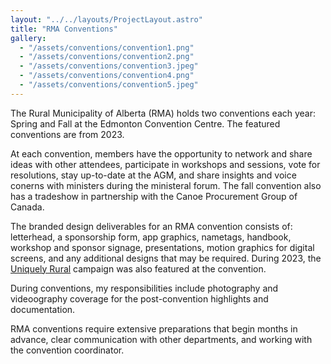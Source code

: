 ```yaml
---
layout: "../../layouts/ProjectLayout.astro"
title: "RMA Conventions"
gallery:
  - "/assets/conventions/convention1.png"
  - "/assets/conventions/convention2.png"
  - "/assets/conventions/convention3.jpeg"
  - "/assets/conventions/convention4.png"
  - "/assets/conventions/convention5.jpeg"
---
```


The Rural Municipality of Alberta (RMA) holds two conventions each year: Spring and Fall at the Edmonton Convention Centre. The featured conventions are from 2023.

At each convention, members have the opportunity to network and share ideas with other attendees, participate in workshops and sessions, vote for resolutions, stay up-to-date at the AGM, and share insights and voice conerns with ministers during the ministeral forum. The fall convention also has a tradeshow in partnership with the Canoe Procurement Group of Canada.

The branded design deliverables for an RMA convention consists of: letterhead, a sponsorship form, app graphics, nametags, handbook, workshop and sponsor signage, presentations, motion graphics for digital screens, and any additional designs that may be required. During 2023, the <a href="/design/uniquely-rural/" target="_blank">
Uniquely Rural</a> campaign was also featured at the convention.

During conventions, my responsibilities include photography and videoography coverage for the post-convention highlights and documentation.

RMA conventions require extensive preparations that begin months in advance, clear communication with other departments, and working with the convention coordinator.
